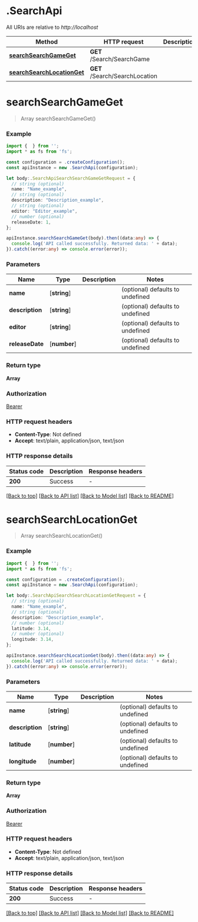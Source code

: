 # .SearchApi

All URIs are relative to *http://localhost*

Method | HTTP request | Description
------------- | ------------- | -------------
[**searchSearchGameGet**](SearchApi.md#searchSearchGameGet) | **GET** /Search/SearchGame | 
[**searchSearchLocationGet**](SearchApi.md#searchSearchLocationGet) | **GET** /Search/SearchLocation | 


# **searchSearchGameGet**
> Array<GameNameDto> searchSearchGameGet()


### Example


```typescript
import {  } from '';
import * as fs from 'fs';

const configuration = .createConfiguration();
const apiInstance = new .SearchApi(configuration);

let body:.SearchApiSearchSearchGameGetRequest = {
  // string (optional)
  name: "Name_example",
  // string (optional)
  description: "Description_example",
  // string (optional)
  editor: "Editor_example",
  // number (optional)
  releaseDate: 1,
};

apiInstance.searchSearchGameGet(body).then((data:any) => {
  console.log('API called successfully. Returned data: ' + data);
}).catch((error:any) => console.error(error));
```


### Parameters

Name | Type | Description  | Notes
------------- | ------------- | ------------- | -------------
 **name** | [**string**] |  | (optional) defaults to undefined
 **description** | [**string**] |  | (optional) defaults to undefined
 **editor** | [**string**] |  | (optional) defaults to undefined
 **releaseDate** | [**number**] |  | (optional) defaults to undefined


### Return type

**Array<GameNameDto>**

### Authorization

[Bearer](README.md#Bearer)

### HTTP request headers

 - **Content-Type**: Not defined
 - **Accept**: text/plain, application/json, text/json


### HTTP response details
| Status code | Description | Response headers |
|-------------|-------------|------------------|
**200** | Success |  -  |

[[Back to top]](#) [[Back to API list]](README.md#documentation-for-api-endpoints) [[Back to Model list]](README.md#documentation-for-models) [[Back to README]](README.md)

# **searchSearchLocationGet**
> Array<LocationNameDto> searchSearchLocationGet()


### Example


```typescript
import {  } from '';
import * as fs from 'fs';

const configuration = .createConfiguration();
const apiInstance = new .SearchApi(configuration);

let body:.SearchApiSearchSearchLocationGetRequest = {
  // string (optional)
  name: "Name_example",
  // string (optional)
  description: "Description_example",
  // number (optional)
  latitude: 3.14,
  // number (optional)
  longitude: 3.14,
};

apiInstance.searchSearchLocationGet(body).then((data:any) => {
  console.log('API called successfully. Returned data: ' + data);
}).catch((error:any) => console.error(error));
```


### Parameters

Name | Type | Description  | Notes
------------- | ------------- | ------------- | -------------
 **name** | [**string**] |  | (optional) defaults to undefined
 **description** | [**string**] |  | (optional) defaults to undefined
 **latitude** | [**number**] |  | (optional) defaults to undefined
 **longitude** | [**number**] |  | (optional) defaults to undefined


### Return type

**Array<LocationNameDto>**

### Authorization

[Bearer](README.md#Bearer)

### HTTP request headers

 - **Content-Type**: Not defined
 - **Accept**: text/plain, application/json, text/json


### HTTP response details
| Status code | Description | Response headers |
|-------------|-------------|------------------|
**200** | Success |  -  |

[[Back to top]](#) [[Back to API list]](README.md#documentation-for-api-endpoints) [[Back to Model list]](README.md#documentation-for-models) [[Back to README]](README.md)


